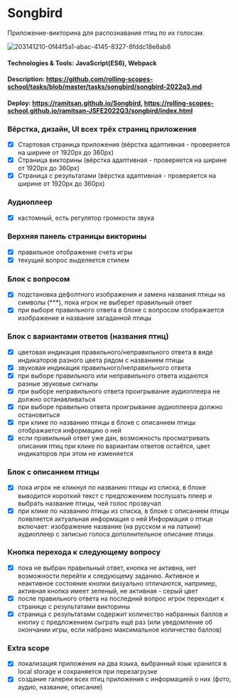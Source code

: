 # Songbird
Приложение-викторина для распознавания птиц по их голосам.

![203141210-0f44f5a1-abac-4145-8327-8fddc18e8ab8](https://user-images.githubusercontent.com/45296707/224593032-5d097d1a-563b-458e-b4ee-3d66e8d766ee.jpg)

#### Technologies & Tools: JavaScript(ES6), Webpack
#### Description: https://github.com/rolling-scopes-school/tasks/blob/master/tasks/songbird/songbird-2022q3.md
#### Deploy: https://ramitsan.github.io/Songbird, https://rolling-scopes-school.github.io/ramitsan-JSFE2022Q3/songbird/index.html

### Вёрстка, дизайн, UI всех трёх страниц приложения
- [x] Стартовая страница приложения (вёрстка адаптивная - проверяется на ширине от 1920рх до 360рх) 
- [x] Страница викторины (вёрстка адаптивная - проверяется на ширине от 1920рх до 360рх) 
- [x] Страница с результатами (вёрстка адаптивная - проверяется на ширине от 1920рх до 360рх)

### Аудиоплеер
- [x] кастомный, есть регулятор громкости звука

### Верхняя панель страницы викторины 
- [x] правильное отображение счета игры
- [x] текущий вопрос выделяется стилем 

### Блок с вопросом 
- [x] подстановка дефолтного изображения и замена названия птицы на символы (***), пока игрок не выберет правильный ответ 
- [x] при выборе правильного ответа в блоке с вопросом отображается изображение и название загаданной птицы 

### Блок с вариантами ответов (названия птиц)
- [x] цветовая индикация правильного/неправильного ответа в виде индикаторов разного цвета рядом с названием птицы
- [x] звуковая индикация правильного/неправильного ответа
- [x] при выборе правильного или неправильного ответа издаются разные звуковые сигналы
- [x] при выборе неправильного ответа проигрывание аудиоплеера не должно останавливаться
- [x] при выборе правильно ответа проигрывание аудиоплеера должно остановиться
- [x] при клике по названию птицы в блоке с описанием птицы отображается информацию о ней
- [x] если правильный ответ уже дан, возможность просматривать описания птиц при клике по вариантам ответов остаётся, цвет индикаторов при этом не изменяется

### Блок с описанием птицы
- [x] пока игрок не кликнул по названию птицы из списка, в блоке выводится короткий текст с предложением послушать плеер и выбрать название птицы, чей голос прозвучал
- [x] при клике по названию птицы из списка, в блоке с описанием птицы появляется актуальная информация о ней 
Информация о птице включает:
изображение
название (на русском и на латыни)
аудиоплеер с записью голоса
дополнительное описание птицы.

### Кнопка перехода к следующему вопросу 
- [x] пока не выбран правильный ответ, кнопка не активна, нет возможности перейти к следующему заданию. Активное и неактивное состояние кнопки визуально отличаются, например, активная кнопка имеет зеленый, не активная - серый цвет
- [x] после правильного ответа на последний вопрос игрок переходит к странице с результатами викторины 
- [x] страница с результатами содержит количество набранных баллов и кнопку с предложением сыграть ещё раз (или уведомление об окончании игры, если набрано максимальное количество баллов) 

### Extra scope
- [x] локализация приложения на два языка, выбранный язык хранится в local storage и сохраняется при перезагрузке
- [x] создание галереи всех птиц приложения c информацией о них (фото, аудио, название, описание) 
